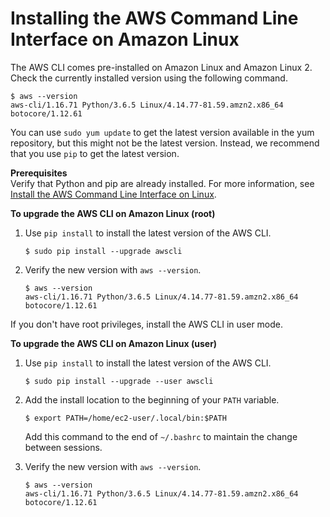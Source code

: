 # Installing the AWS Command Line Interface on Amazon Linux<a name="install-linux-al2017"></a>

The AWS CLI comes pre\-installed on Amazon Linux and Amazon Linux 2\. Check the currently installed version using the following command\.

```
$ aws --version
aws-cli/1.16.71 Python/3.6.5 Linux/4.14.77-81.59.amzn2.x86_64 botocore/1.12.61
```

You can use `sudo yum update` to get the latest version available in the yum repository, but this might not be the latest version\. Instead, we recommend that you use `pip` to get the latest version\.

**Prerequisites**  
Verify that Python and pip are already installed\. For more information, see [Install the AWS Command Line Interface on Linux](install-linux.md)\.

**To upgrade the AWS CLI on Amazon Linux \(root\)**

1. Use `pip install` to install the latest version of the AWS CLI\.

   ```
   $ sudo pip install --upgrade awscli
   ```

1. Verify the new version with `aws --version`\.

   ```
   $ aws --version
   aws-cli/1.16.71 Python/3.6.5 Linux/4.14.77-81.59.amzn2.x86_64 botocore/1.12.61
   ```

If you don't have root privileges, install the AWS CLI in user mode\.

**To upgrade the AWS CLI on Amazon Linux \(user\)**

1. Use `pip install` to install the latest version of the AWS CLI\.

   ```
   $ sudo pip install --upgrade --user awscli
   ```

1. Add the install location to the beginning of your `PATH` variable\.

   ```
   $ export PATH=/home/ec2-user/.local/bin:$PATH
   ```

   Add this command to the end of `~/.bashrc` to maintain the change between sessions\.

1. Verify the new version with `aws --version`\.

   ```
   $ aws --version
   aws-cli/1.16.71 Python/3.6.5 Linux/4.14.77-81.59.amzn2.x86_64 botocore/1.12.61
   ```